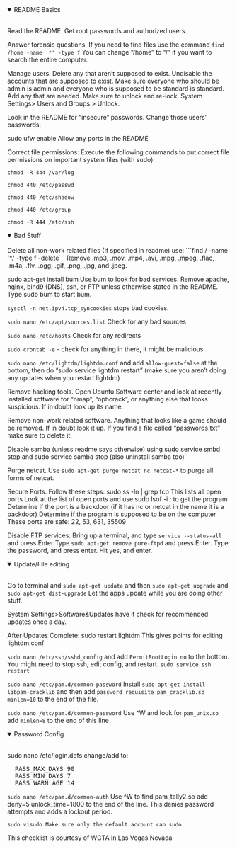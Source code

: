 <details open>
  <summary>  README Basics  </summary>
  <br>
  
 Read the README. Get root passwords and authorized users. 

Answer forensic questions. If you need to find files use the command ```find /home -name '*' -type f``` You can change “/home” to “/” if you want to search the entire computer.

Manage users. Delete any that aren’t supposed to exist. Undisable the accounts that are supposed to exist. Make sure everyone who should be admin is admin and everyone who is supposed to be standard is standard. Add any that are needed. Make sure to unlock and re-lock. System Settings> Users and Groups > Unlock.

Look in the README for “insecure” passwords. Change those users’ passwords.

sudo ufw enable Allow any ports in the README

Correct file permissions: Execute the following commands to put correct file permissions on important system files (with sudo): 

```chmod -R 444 /var/log```

```chmod 440 /etc/passwd```

```chmod 440 /etc/shadow```

```chmod 440 /etc/group```

```chmod -R 444 /etc/ssh```

</details>
<details open> 
  <summary>  Bad Stuff  </summary>
</br>
Delete all non-work related files (If specified in readme) use: ```find / -name '*.<file extension>' -type f -delete```
  Remove .mp3, .mov, .mp4, .avi, .mpg, .mpeg, .flac, .m4a, .flv, .ogg, .gif, .png, .jpg, and .jpeg.

sudo apt-get install bum Use bum to look for bad services. Remove apache, nginx, bind9 (DNS), ssh, or FTP unless otherwise stated in the README. Type sudo bum to start bum.

```sysctl -n net.ipv4.tcp_syncookies``` stops bad cookies. 

```sudo nano /etc/apt/sources.list``` Check for any bad sources

```sudo nano /etc/hosts``` Check for any redirects

```sudo crontab -e``` - check for anything in there, it might be malicious. 

```sudo nano /etc/lightdm/lightdm.conf``` and add ```allow-guest=false``` at the bottom, then do “sudo service lightdm restart”  (make sure you aren’t doing any updates when you restart lightdm)

Remove hacking tools. Open Ubuntu Software center and look at recently installed software for “nmap”, “ophcrack”, or anything else that looks suspicious. If in doubt look up its name.

Remove non-work related software. Anything that looks like a game should be removed. If in doubt look it up. If you find a file called “passwords.txt” make sure to delete it.

Disable samba (unless readme says otherwise) using sudo service smbd stop and sudo service samba stop (also uninstall samba too)

Purge netcat. Use ```sudo apt-get purge netcat nc netcat-*``` to purge all forms of netcat.

Secure Ports. Follow these steps: sudo ss -ln | grep tcp This lists all open ports Look at the list of open ports and use sudo lsof -i :<Port> to get the program Determine if the port is a backdoor (if it has nc or netcat in the name it is a backdoor) Determine if the program is supposed to be on the computer These ports are safe: 22, 53, 631, 35509

Disable FTP services:
Bring up a terminal, and type ```service --status-all``` and press Enter
Type ```sudo apt-get remove pure-ftpd``` and press Enter. Type the password, and press enter. Hit yes, and enter.

</details>
<details open> 
  <summary>  Update/File editing  </summary>
</br>
  
Go to terminal and ```sudo apt-get update``` and then ```sudo apt-get upgrade``` and ```sudo apt-get dist-upgrade```  Let the apps update while you are doing other stuff.
  
System Settings>Software&Updates have it check for recommended updates once a day.

After Updates Complete: sudo restart lightdm This gives points for editing lightdm.conf

```sudo nano /etc/ssh/sshd_config``` and add ```PermitRootLogin no``` to the bottom. You might need to stop ssh, edit config, and restart. ```sudo service ssh restart```

```sudo nano /etc/pam.d/common-password``` Install ```sudo apt-get install libpam-cracklib``` and then add ```password requisite pam_cracklib.so minlen=10``` to the end of the file. 

```sudo nano /etc/pam.d/common-password``` Use ^W and look for ```pam_unix.so``` add ```minlen=8``` to the end of this line
</details>
<details open>
  <summary> Password Config </summary>
    <br>
  
  sudo nano /etc/login.defs change/add to:
<pre>
  PASS_MAX_DAYS 90
  PASS_MIN_DAYS 7
  PASS_WARN_AGE 14
</pre>

  
```sudo nano /etc/pam.d/common-auth``` Use ^W to find pam_tally2.so add deny=5 unlock_time=1800 to the end of the line. This denies password attempts and adds a lockout period.

```sudo visudo Make sure only the default account can sudo.```

</details>

This checklist is courtesy of WCTA in Las Vegas Nevada
